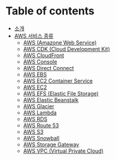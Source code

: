 # Table of contents

- [소개](<README.md>)
- [AWS 서비스 종류](<>)
	* [AWS (Amazone Web Service)](<AWS (Amazone Web Service).md>)
	* [AWS CDK (Cloud Development Kit)](<AWS CDK (Cloud Development Kit).md>)
	* [AWS CloudFront](<AWS CloudFront.md>)
	* [AWS Console](<AWS Console.md>)
	* [AWS Direct Connect](<AWS Direct Connect.md>)
	* [AWS EBS](<AWS EBS.md>)
	* [AWS EC2 Container Service](<AWS EC2 Container Service.md>)
	* [AWS EC2](<AWS EC2.md>)
	* [AWS EFS (Elastic File Storage)](<AWS EFS (Elastic File Storage).md>)
	* [AWS Elastic Beanstalk](<AWS Elastic Beanstalk.md>)
	* [AWS Glacier](<AWS Glacier.md>)
	* [AWS Lambda](<AWS Lambda.md>)
	* [AWS RDS](<AWS RDS.md>)
	* [AWS Route 53](<AWS Route 53.md>)
	* [AWS S3](<AWS S3.md>)
	* [AWS Snowball](<AWS Snowball.md>)
	* [AWS Storage Gateway](<AWS Storage Gateway.md>)
	* [AWS VPC (Virtual Private Cloud)](<AWS VPC (Virtual Private Cloud).md>)

